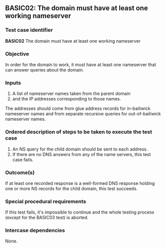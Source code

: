 ## BASIC02: The domain must have at least one working nameserver

### Test case identifier
**BASIC02** The domain must have at least one working nameserver

### Objective

In order for the domain to work, it must have at least one nameserver that
can answer queries about the domain. 

### Inputs

1. A list of nameserver names taken from the parent domain
2. and the IP addresses corresponding to those names.

The addresses should come from glue address records for in-bailiwick
nameserver names and from separate recursive queries for out-of-bailiwick
nameserver names. 

### Ordered description of steps to be taken to execute the test case

1. An NS query for the child domain should be sent to each address.
2. If there are no DNS answers from any of the name servers, this test
   case fails.

### Outcome(s)

If at least one recorded response is a well-formed DNS response holding
one or more NS records for the child domain, this test succeeds.

### Special procedural requirements

If this test fails, it's impossible to continue and the whole testing
process (except for the BASIC03 test) is aborted.

### Intercase dependencies

None.
